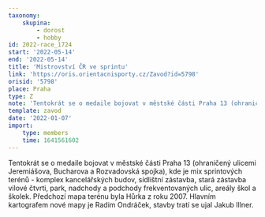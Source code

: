 ```yaml
---
taxonomy:
    skupina:
        - dorost
        - hobby
id: 2022-race_1724
start: '2022-05-14'
end: '2022-05-14'
title: 'Mistrovství ČR ve sprintu'
link: 'https://oris.orientacnisporty.cz/Zavod?id=5798'
orisid: '5798'
place: Praha
type: Z
note: 'Tentokrát se o medaile bojovat v městské části Praha 13 (ohraničený ulicemi Jeremiášova, Bucharova a Rozvadovská spojka), kde je mix sprintových terénů - komplex kancelářských budov, sídlištní zástavba, stará zástavba vilové čtvrti, park, nadchody a podchody frekventovaných ulic, areály škol a školek. Předchozí mapa terénu byla Hůrka z roku 2007. Hlavním kartografem nové mapy je Radim Ondráček, stavby tratí se ujal Jakub Illner. '
template: zavod
date: '2022-01-07'
import:
    type: members
    time: 1641561602
---
```


Tentokrát se o medaile bojovat v městské části Praha 13 (ohraničený ulicemi Jeremiášova, Bucharova a Rozvadovská spojka), kde je mix sprintových terénů - komplex kancelářských budov, sídlištní zástavba, stará zástavba vilové čtvrti, park, nadchody a podchody frekventovaných ulic, areály škol a školek. Předchozí mapa terénu byla Hůrka z roku 2007. Hlavním kartografem nové mapy je Radim Ondráček, stavby tratí se ujal Jakub Illner. 
